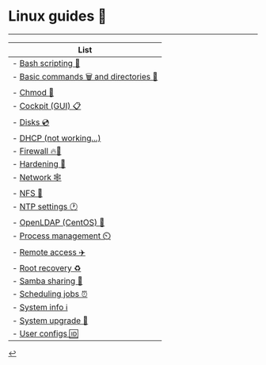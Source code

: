 # Linux guides 🐧
---

| List |
| - |
| - [Bash scripting 🐚](/Linux/bash.html) |
| - [Basic commands 🗑️ and directories 📂](/Linux/basic.html) |
| - [Chmod 🎰](/Linux/chmod.html) |
| - [Cockpit (GUI) 📋](/Linux/cockpit.html) |
| - [Disks 💿](/Linux/disks.html) |
| - [DHCP (not working...)](/Linux/dhcp.html) |
| - [Firewall 🔥🚪](/Linux/firewall.html) |
| - [Hardening 🔐](/Linux/hardening.html) |
| - [Network 🕸️](/Linux/network.html) |
| - [NFS 🔗](/Linux/nfs.html) |
| - [NTP settings 🕐](/Linux/ntp-settings.html) |
| - [OpenLDAP (CentOS) 📂](/Linux/openLDAP.html) |
| - [Process management ⏲️](/Linux/process-management.html) |
| - [Remote access ✈️](/Linux/remote-access.html) |
| - [Root recovery ♻️](/Linux/root-recovery.html) |
| - [Samba sharing 💃](/Linux/samba.html) |
| - [Scheduling jobs ⏰](/Linux/scheduling_jobs.html) |
| - [System info ℹ️](/Linux/system-info.html) |
| - [System upgrade 🔄](/Linux/system-upgrade.html) |
| - [User configs 🆔](/Linux/user-config.html) |

[↩️](./index.html)
